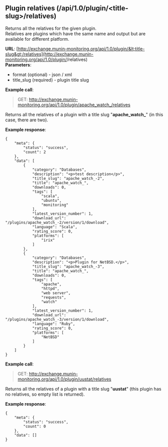 ## Plugin relatives (/api/1.0/plugin/&lt;title-slug&gt;/relatives) ##

Returns all the relatives for the given plugin.  
Relatives are plugins which have the same name and output but are available for different platform.

**URL**: [http://exchange.munin-monitoring.org/api/1.0/plugin/&lt;title-slug&gt;/relatives](http://exchange.munin-monitoring.org/api/1.0/plugin/<title-slug>/relatives)  
**Parameters**:

  - format (optional) 	- json / xml
  - title_slug (required) - plugin title slug

**Example call**:

> GET: http://exchange.munin-monitoring.org/api/1.0/plugin/apache_watch_/relatives

Returns all the relatives of a plugin with a title slug "**apache_watch_**" (in this case, there are two).

**Example response**:

    {
        "meta": {
            "status": "success", 
            "count": 2
        }, 
        "data": [
            {
                "category": "Databases", 
                "description": "<p>test description</p>", 
                "title_slug": "apache_watch_-2", 
                "title": "apache_watch_", 
                "downloads": 0, 
                "tags": [
                    "scala", 
                    "ubuntu", 
                    "monitoring"
                ], 
                "latest_version_number": 1, 
                "download_url": "/plugins/apache_watch_-2/version/1/download", 
                "language": "Scala", 
                "rating_score": 0, 
                "platforms": [
                    "irix"
                ]
            }, 
            {
                "category": "Databases", 
                "description": "<p>Plugin for NetBSD.</p>", 
                "title_slug": "apache_watch_-3", 
                "title": "apache_watch_", 
                "downloads": 0, 
                "tags": [
                    "apache", 
                    "httpd", 
                    "web server", 
                    "requests", 
                    "watch"
                ], 
                "latest_version_number": 1, 
                "download_url": "/plugins/apache_watch_-3/version/1/download", 
                "language": "Ruby", 
                "rating_score": 0, 
                "platforms": [
                    "NetBSD"
                ]
            }
        ]
    }
    
**Example call**:

> GET: http://exchange.munin-monitoring.org/api/1.0/plugin/uustat/relatives

Returns all the relatives of a plugin with a title slug "**uustat**" (this plugin has no relatives, so empty list is returned).

**Example response**:

    {
        "meta": {
            "status": "success", 
            "count": 0
        }, 
        "data": []
    }